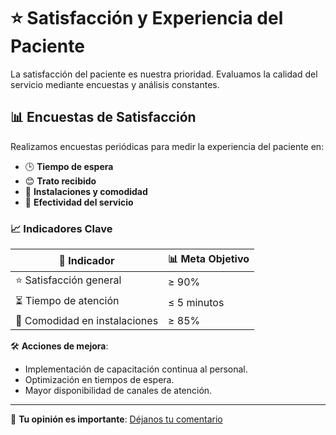 # ⭐ Satisfacción y Experiencia del Paciente

La satisfacción del paciente es nuestra prioridad. Evaluamos la calidad del servicio mediante encuestas y análisis constantes.

## 📊 **Encuestas de Satisfacción**
Realizamos encuestas periódicas para medir la experiencia del paciente en:
- 🕒 **Tiempo de espera**
- 😊 **Trato recibido**
- 🏥 **Instalaciones y comodidad**
- 🎯 **Efectividad del servicio**

### 📈 **Indicadores Clave**
| 📌 Indicador      | 📊 Meta Objetivo |
|------------------|----------------|
| ⭐ Satisfacción general | ≥ 90% |
| ⏳ Tiempo de atención | ≤ 5 minutos |
| 🏥 Comodidad en instalaciones | ≥ 85% |

🛠️ **Acciones de mejora**:
- Implementación de capacitación continua al personal.
- Optimización en tiempos de espera.
- Mayor disponibilidad de canales de atención.

---
📢 **Tu opinión es importante**: [Déjanos tu comentario](#)

